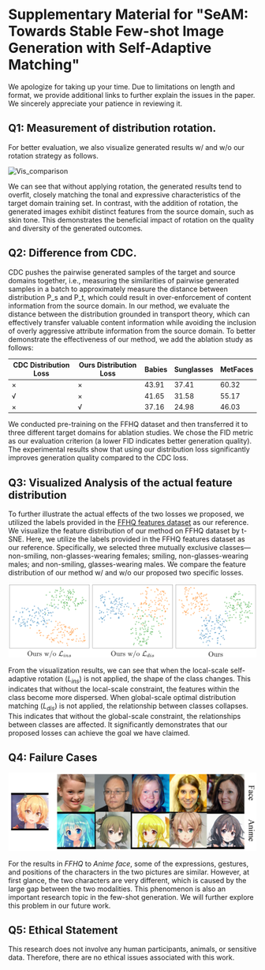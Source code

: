 # Supplementary Material for "SeAM: Towards Stable Few-shot Image Generation with Self-Adaptive Matching"

We apologize for taking up your time. Due to limitations on length and format, we provide additional links to further explain the issues in the paper. We sincerely appreciate your patience in reviewing it.

## Q1: Measurement of distribution rotation.

For better evaluation, we also visualize generated results w/ and w/o our rotation strategy as follows. 

![Vis_comparison](5.png)

We can see that without applying rotation, the generated results tend to overfit, closely matching the tonal and expressive characteristics of the target domain training set. In contrast, with the addition of rotation, the generated images exhibit distinct features from the source domain, such as skin tone. This demonstrates the beneficial impact of rotation on the quality and diversity of the generated outcomes.


## Q2: Difference from CDC.

CDC pushes the pairwise generated samples of the target and source domains together, i.e., measuring the similarities of pairwise generated samples in a batch to approximately measure the distance between distribution P_s and P_t, which could result in over-enforcement of content information from the source domain. In our method, we evaluate the distance between the distribution grounded in transport theory, which can effectively transfer valuable content information while avoiding the inclusion of overly aggressive attribute information from the source domain. To better demonstrate the effectiveness of our method, we add the ablation study as follows:



| CDC Distribution Loss | Ours Distribution Loss | Babies | Sunglasses | MetFaces |
|-----------------------|------------------------|--------|------------|----------|
| ×                     | ×                      | 43.91  | 37.41      | 60.32    |
| √                     | ×                      | 41.65  | 31.58      | 55.17    |
| ×                     | √                      | 37.16  | 24.98      | 46.03    |


We conducted pre-training on the FFHQ dataset and then transferred it to three different target domains for ablation studies. We chose the FID metric as our evaluation criterion (a lower FID indicates better generation quality). The experimental results show that using our distribution loss significantly improves generation quality compared to the CDC loss.





## Q3: Visualized Analysis of the actual feature distribution

To further illustrate the actual effects of the two losses we proposed, we utilized the labels provided in the [FFHQ features dataset](https://github.com/DCGM/ffhq-features-dataset) as our reference. We visualize the feature distribution of our method on FFHQ dataset by t-SNE. Here, we utilize the labels provided in the FFHQ features dataset as our reference. Specifically, we selected three mutually exclusive classes—non-smiling, non-glasses-wearing females; smiling, non-glasses-wearing males; and non-smiling, glasses-wearing males. We compare the feature distribution of our method w/ and w/o our proposed two specific losses. 

![Tsne_comparison](tsne.png)

From the visualization results, we can see that when the local-scale self-adaptive rotation ($L_{ins}$) is not applied, the shape of the class changes. This indicates that without the local-scale constraint, the features within the class become more dispersed. When global-scale optimal distribution matching ($L_{dis}$) is not applied, the relationship between classes collapses. This indicates that without the global-scale constraint, the relationships between classes are affected. It significantly demonstrates that our proposed losses can achieve the goal we have claimed.


## Q4: Failure Cases

![Failure Cases](Failure.png)

For the results in *FFHQ* to *Anime face*, some of the expressions, gestures, and positions of the characters in the two pictures are similar. However, at first glance, the two characters are very different, which is caused by the large gap between the two modalities. This phenomenon is also an important research topic in the few-shot generation. We will further explore this problem in our future work.


## Q5: Ethical Statement

This research does not involve any human participants, animals, or sensitive data. Therefore, there are no ethical issues associated with this work.